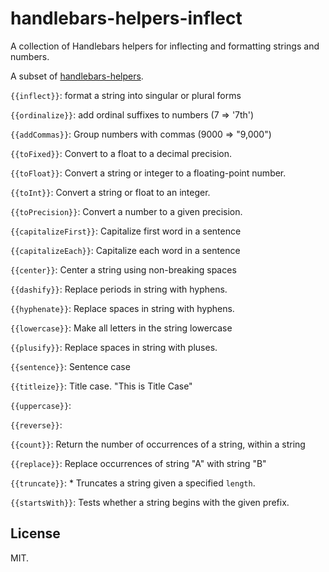 handlebars-helpers-inflect
==========================

A collection of Handlebars helpers for inflecting and formatting strings and numbers.

A subset of [handlebars-helpers](https://github.com/assemble/handlebars-helpers).

`{{inflect}}`: format a string into singular or plural forms

`{{ordinalize}}`: add ordinal suffixes to numbers (7 => '7th')

`{{addCommas}}`: Group numbers with commas (9000 => "9,000")

`{{toFixed}}`: Convert to a float to a decimal precision.

`{{toFloat}}`: Convert a string or integer to a floating-point number.

`{{toInt}}`: Convert a string or float to an integer.

`{{toPrecision}}`: Convert a number to a given precision.

`{{capitalizeFirst}}`: Capitalize first word in a sentence

`{{capitalizeEach}}`: Capitalize each word in a sentence

`{{center}}`: Center a string using non-breaking spaces

`{{dashify}}`: Replace periods in string with hyphens.

`{{hyphenate}}`: Replace spaces in string with hyphens.

`{{lowercase}}`: Make all letters in the string lowercase

`{{plusify}}`: Replace spaces in string with pluses.

`{{sentence}}`: Sentence case

`{{titleize}}`: Title case. "This is Title Case"

`{{uppercase}}`: 

`{{reverse}}`: 

`{{count}}`: Return the number of occurrences of a string, within a string

`{{replace}}`: Replace occurrences of string "A" with string "B"

`{{truncate}}`: * Truncates a string given a specified `length`.

`{{startsWith}}`: Tests whether a string begins with the given prefix.


License
-------

MIT.

